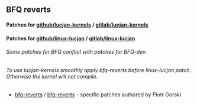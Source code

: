 ## BFQ reverts

#### Patches for [github/lucjan-kernels](https://github.com/sirlucjan/lucjan-kernels/) / [gitlab/lucjan-kernels](https://gitlab.com/sirlucjan/lucjan-kernels/)

#### Patches for [github/linux-lucjan](https://github.com/sirlucjan/linux-lucjan/) / [gitlab/linux-lucjan](https://gitlab.com/sirlucjan/linux-lucjan/)

###### Some patches for BFQ conflict with patches for BFQ-dev.

###### To use lucjan-kernels smoothly apply bfq-reverts before linux-lucjan patch. Otherwise the kernel will not compile.

* [bfq-reverts](https://github.com/sirlucjan/kernel-patches/tree/master/5.11-rc/bfq-reverts-sep) / [bfq-reverts](https://gitlab.com/sirlucjan/kernel-patches/tree/master/5.11-rc/bfq-reverts-sep) - specific patches authored by Piotr Gorski
